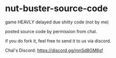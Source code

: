 # nut-buster-source-code
game HEAVLY delayed due shitty code (not by me)

posted source code by permission from chal.

if you do fork it, feel free to send it to us via discord.

Chal's Discord: https://discord.gg/mnSd8GM6sf

